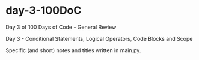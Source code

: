 # day-3-100DoC
Day 3 of 100 Days of Code - General Review

Day 3 - Conditional Statements, Logical Operators, Code Blocks and Scope

Specific (and short) notes and titles written in main.py.
